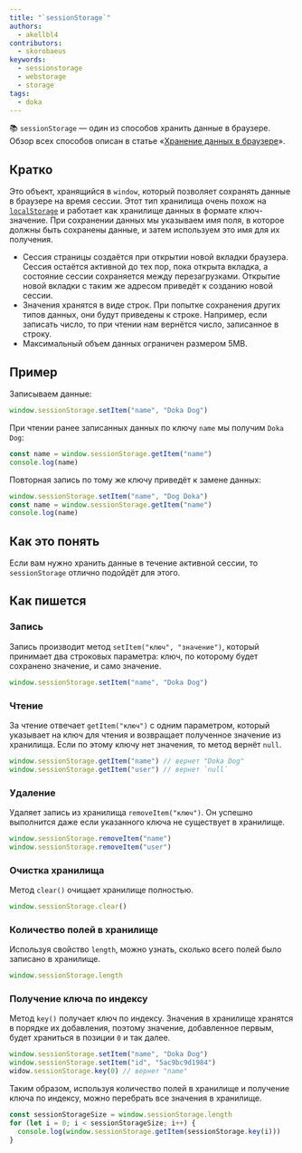```yaml
---
title: "`sessionStorage`"
authors:
  - akellbl4
contributors:
  - skorobaeus
keywords:
  - sessionstorage
  - webstorage
  - storage
tags:
  - doka
---
```


<aside>

📚 `sessionStorage` — один из способов хранить данные в браузере. Обзор всех способов описан в статье «[Хранение данных в браузере](/js/browsers-storages/)».

</aside>

## Кратко

Это объект, хранящийся в `window`, который позволяет сохранять данные в браузере на время сессии. Этот тип хранилища очень похож на [`localStorage`](/js/local-storage/) и работает как хранилище данных в формате ключ-значение. При сохранении данных мы указываем имя поля, в которое должны быть сохранены данные, и затем используем это имя для их получения.

- Сессия страницы создаётся при открытии новой вкладки браузера. Сессия остаётся активной до тех пор, пока открыта вкладка, а состояние сессии сохраняется между перезагрузками. Открытие новой вкладки с таким же адресом приведёт к созданию новой сессии.
- Значения хранятся в виде строк. При попытке сохранения других типов данных, они будут приведены к строке. Например, если записать число, то при чтении нам вернётся число, записанное в строку.
- Максимальный объем данных ограничен размером 5MB.

## Пример

Записываем данные:

```js
window.sessionStorage.setItem("name", "Doka Dog")
```

При чтении ранее записанных данных по ключу `name` мы получим `Doka Dog`:

```js
const name = window.sessionStorage.getItem("name")
console.log(name)
```

Повторная запись по тому же ключу приведёт к замене данных:

```js
window.sessionStorage.setItem("name", "Dog Doka")
const name = window.sessionStorage.getItem("name")
console.log(name)
```

## Как это понять

Если вам нужно хранить данные в течение активной сессии, то `sessionStorage` отлично подойдёт для этого.

## Как пишется

### Запись

Запись производит метод `setItem("ключ", "значение")`, который принимает два строковых параметра: ключ, по которому будет сохранено значение, и само значение.

```js
window.sessionStorage.setItem("name", "Doka Dog")
```

### Чтение

За чтение отвечает `getItem("ключ")` c одним параметром, который указывает на ключ для чтения и возвращает полученное значение из хранилища. Если по этому ключу нет значения, то метод вернёт `null`.

```js
window.sessionStorage.getItem("name") // вернет "Doka Dog"
window.sessionStorage.getItem("user") // вернет `null`
```

### Удаление

Удаляет запись из хранилища `removeItem("ключ")`. Он успешно выполнится даже если указанного ключа не существует в хранилище.

```js
window.sessionStorage.removeItem("name")
window.sessionStorage.removeItem("user")
```

### Очистка хранилища

Метод `clear()` очищает хранилище полностью.

```js
window.sessionStorage.clear()
```

### Количество полей в хранилище

Используя свойство `length`, можно узнать, сколько всего полей было записано в хранилище.

```js
window.sessionStorage.length
```

### Получение ключа по индексу

Метод `key()` получает ключ по индексу. Значения в хранилище хранятся в порядке их добавления, поэтому значение, добавленное первым, будет храниться в позиции `0` и так далее.

```js
window.sessionStorage.setItem("name", "Doka Dog")
window.sessionStorage.setItem("id", "5ac9bc9d1984")
widow.sessionStorage.key(0) // вернет "name"
```

Таким образом, используя количество полей в хранилище и получение ключа по индексу, можно перебрать все значения в хранилище.

```js
const sessionStorageSize = window.sessionStorage.length
for (let i = 0; i < sessionStorageSize; i++) {
  console.log(window.sessionStorage.getItem(sessionStorage.key(i)))
}
```
